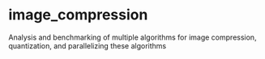 # image_compression
Analysis and benchmarking of multiple algorithms for image compression, quantization, and parallelizing these algorithms
